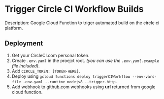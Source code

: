 # Trigger Circle CI Workflow Builds

Description: Google Cloud Function to triger automated build on the circle ci platform.

## Deployment

1. Get your CircleCI.com personal token. 
2. Create `.env.yaml` in the proejct root. *(you can use the `.env.yaml.example` file included)*.
3. Add `CIRCLE_TOKEN: [TOKEN-HERE]`.
4. Deploy using `gcloud functions deploy triggerCIWorkflow --env-vars-file .env.yaml --runtime nodejs8 --trigger-http`.
5. Add webhook to github.com webhooks using **url** returned from google cloud function.